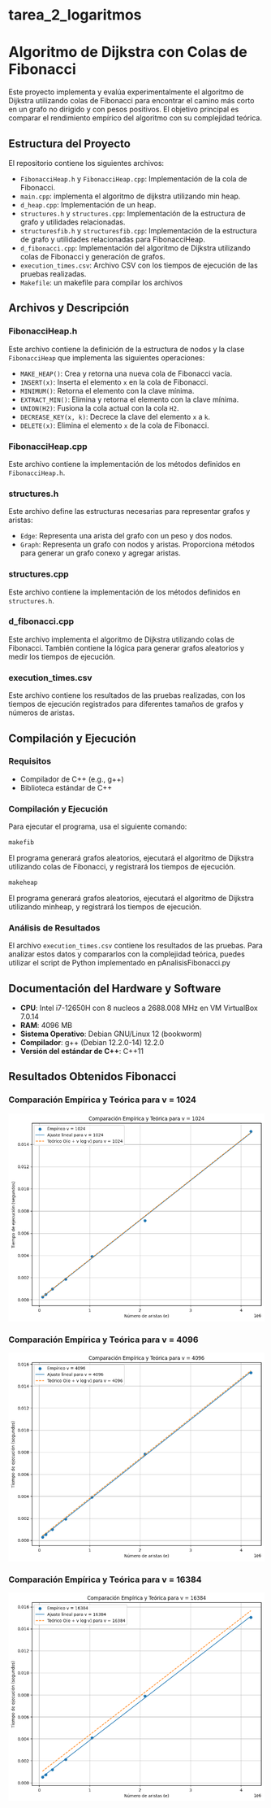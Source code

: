 # tarea_2_logaritmos
# Algoritmo de Dijkstra con Colas de Fibonacci

Este proyecto implementa y evalúa experimentalmente el algoritmo de Dijkstra utilizando colas de Fibonacci para encontrar el camino más corto en un grafo no dirigido y con pesos positivos. El objetivo principal es comparar el rendimiento empírico del algoritmo con su complejidad teórica.

## Estructura del Proyecto

El repositorio contiene los siguientes archivos:

- `FibonacciHeap.h` y `FibonacciHeap.cpp`: Implementación de la cola de Fibonacci.
- `main.cpp`: implementa el algoritmo de dijkstra utilizando min heap.
- `d_heap.cpp`: Implementación de un heap.
- `structures.h` y `structures.cpp`: Implementación de la estructura de grafo y utilidades relacionadas.
- `structuresfib.h` y `structuresfib.cpp`: Implementación de la estructura de grafo y utilidades relacionadas para FibonacciHeap.
- `d_fibonacci.cpp`: Implementación del algoritmo de Dijkstra utilizando colas de Fibonacci y generación de grafos.
- `execution_times.csv`: Archivo CSV con los tiempos de ejecución de las pruebas realizadas.
- `Makefile`: un makefile para compilar los archivos

## Archivos y Descripción

### FibonacciHeap.h

Este archivo contiene la definición de la estructura de nodos y la clase `FibonacciHeap` que implementa las siguientes operaciones:

- `MAKE_HEAP()`: Crea y retorna una nueva cola de Fibonacci vacía.
- `INSERT(x)`: Inserta el elemento `x` en la cola de Fibonacci.
- `MINIMUM()`: Retorna el elemento con la clave mínima.
- `EXTRACT_MIN()`: Elimina y retorna el elemento con la clave mínima.
- `UNION(H2)`: Fusiona la cola actual con la cola `H2`.
- `DECREASE_KEY(x, k)`: Decrece la clave del elemento `x` a `k`.
- `DELETE(x)`: Elimina el elemento `x` de la cola de Fibonacci.

### FibonacciHeap.cpp

Este archivo contiene la implementación de los métodos definidos en `FibonacciHeap.h`.

### structures.h

Este archivo define las estructuras necesarias para representar grafos y aristas:

- `Edge`: Representa una arista del grafo con un peso y dos nodos.
- `Graph`: Representa un grafo con nodos y aristas. Proporciona métodos para generar un grafo conexo y agregar aristas.

### structures.cpp

Este archivo contiene la implementación de los métodos definidos en `structures.h`.

### d_fibonacci.cpp

Este archivo implementa el algoritmo de Dijkstra utilizando colas de Fibonacci. También contiene la lógica para generar grafos aleatorios y medir los tiempos de ejecución.

### execution_times.csv

Este archivo contiene los resultados de las pruebas realizadas, con los tiempos de ejecución registrados para diferentes tamaños de grafos y números de aristas.

## Compilación y Ejecución

### Requisitos

- Compilador de C++ (e.g., g++)
- Biblioteca estándar de C++

### Compilación y Ejecución

Para ejecutar el programa, usa el siguiente comando:

```sh
makefib
```
El programa generará grafos aleatorios, ejecutará el algoritmo de Dijkstra utilizando colas de Fibonacci, y registrará los tiempos de ejecución.

```sh
makeheap
```

El programa generará grafos aleatorios, ejecutará el algoritmo de Dijkstra utilizando minheap, y registrará los tiempos de ejecución.

### Análisis de Resultados

El archivo `execution_times.csv` contiene los resultados de las pruebas. Para analizar estos datos y compararlos con la complejidad teórica, puedes utilizar el script de Python implementado en pAnalisisFibonacci.py

## Documentación del Hardware y Software

- **CPU**: Intel i7-12650H con 8 nucleos a 2688.008 MHz en VM VirtualBox 7.0.14
- **RAM**: 4096 MB
- **Sistema Operativo**: Debian GNU/Linux 12 (bookworm)
- **Compilador**: g++ (Debian 12.2.0-14) 12.2.0
- **Versión del estándar de C++**: C++11

## Resultados Obtenidos Fibonacci

### Comparación Empírica y Teórica para v = 1024
![Comparación Empírica y Teórica para v = 1024](Fibonacci/Graficos/execution_time_fib_v_1024.png)

### Comparación Empírica y Teórica para v = 4096
![Comparación Empírica y Teórica para v = 4096](Fibonacci/Graficos/execution_time_fib_v_4096.png)

### Comparación Empírica y Teórica para v = 16384
![Comparación Empírica y Teórica para v = 16384](Fibonacci/Graficos/execution_time_fib_v_16384.png)

